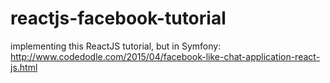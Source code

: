 # reactjs-facebook-tutorial
implementing this ReactJS tutorial, but in Symfony:  http://www.codedodle.com/2015/04/facebook-like-chat-application-react-js.html
